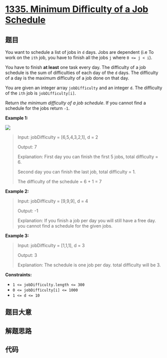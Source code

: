 # [1335. Minimum Difficulty of a Job Schedule](https://leetcode.com/problems/minimum-difficulty-of-a-job-schedule/)

## 题目

You want to schedule a list of jobs in `d` days. Jobs are dependent (i.e To
work on the `ith` job, you have to finish all the jobs `j` where `0 <= j <
i`).

You have to finish **at least** one task every day. The difficulty of a job
schedule is the sum of difficulties of each day of the `d` days. The
difficulty of a day is the maximum difficulty of a job done on that day.

You are given an integer array `jobDifficulty` and an integer `d`. The
difficulty of the `ith` job is `jobDifficulty[i]`.

Return _the minimum difficulty of a job schedule_. If you cannot find a
schedule for the jobs return `-1`.



**Example 1:**

![](https://assets.leetcode.com/uploads/2020/01/16/untitled.png)

> Input: jobDifficulty = [6,5,4,3,2,1], d = 2
> 
> Output: 7
> 
> Explanation: First day you can finish the first 5 jobs, total difficulty = 6.
> 
> Second day you can finish the last job, total difficulty = 1.
> 
> The difficulty of the schedule = 6 + 1 = 7 

**Example 2:**

> Input: jobDifficulty = [9,9,9], d = 4
> 
> Output: -1
> 
> Explanation: If you finish a job per day you will still have a free day. you cannot find a schedule for the given jobs.

**Example 3:**

> Input: jobDifficulty = [1,1,1], d = 3
> 
> Output: 3
> 
> Explanation: The schedule is one job per day. total difficulty will be 3.

**Constraints:**

  * `1 <= jobDifficulty.length <= 300`
  * `0 <= jobDifficulty[i] <= 1000`
  * `1 <= d <= 10`


## 题目大意

## 解题思路

## 代码

```javascript

```



